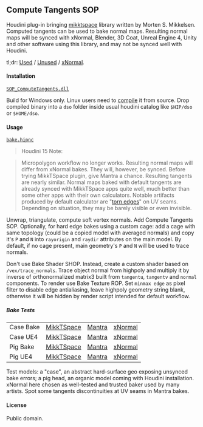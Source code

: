 ## Compute Tangents SOP

Houdini plug-in bringing [mikktspace] library written by Morten S. Mikkelsen.
Computed tangents can be used to bake normal maps. Resulting normal maps will
be synced with xNormal, Blender, 3D Coat, Unreal Engine 4, Unity and other
software using this library, and may not be synced well with Houdini.

[mikktspace]: http://wiki.blender.org/index.php/Dev:Shading/Tangent_Space_Normal_Maps

tl;dr:
   [Used](https://raw.githubusercontent.com/teared/mikktspace-for-houdini/master/extras/images/ue4_pig_mikk.png) /
   [Unused](https://raw.githubusercontent.com/teared/mikktspace-for-houdini/master/extras/images/ue4_pig_mantra.png) /
   [xNormal](https://raw.githubusercontent.com/teared/mikktspace-for-houdini/master/extras/images/ue4_pig_xnormal.png).



#### Installation
   [`SOP_ComputeTangents.dll`](https://github.com/teared/mikktspace-for-houdini/raw/master/SOP_ComputeTangents.dll)

Build for Windows only. Linux users need to [compile] it from source. Drop
compiled binary into a `dso` folder inside usual houdini catalog like
`$HIP/dso` or `$HOME/dso`.

[compile]: http://www.sidefx.com/docs/hdk15.0/_h_d_k__intro__compiling.html



#### Usage
   [`bake.hipnc`](https://github.com/teared/mikktspace-for-houdini/raw/master/extras/bake.hipnc)

> Houdini 15 Note:

> Micropolygon workflow no longer works. Resulting normal maps will differ
> from xNormal bakes. They will, however, be synced. Before trying MikkTSpace
> plugin, give Mantra a chance. Resulting tangents are nearly similar. Normal
> maps baked with default tangents are already synced with MikkTSpace apps
> quite well, much better than some other apps with their own calculators.
> Notable artifacts produced by default calculator are "[torn edges]" on UV
> seams. Depending on situation, they may be barely visible or even invisible.


[torn edges]: https://raw.githubusercontent.com/teared/mikktspace-for-houdini/master/extras/images/torn_edges.png

Unwrap, triangulate, compute soft vertex normals. Add Compute Tangents SOP.
Optionally, for hard edge bakes using a custom cage: add a cage with same
topology (could be a copied model with averaged normals) and copy it's `P` and
`N` into `rayorigin` and `raydir` attributes on the main model. By default, if
no cage present, main geometry's `P` and `N` will be used to trace normals.

Don't use Bake Shader SHOP. Instead, create a custom shader based on
`/vex/trace_normals`. Trace object normal from highpoly and multiply it by
inverse of orthonormalized matrix3 built from `tangentu`, `tangentv` and
`normal` components. To render use Bake Texture ROP. Set `minmax edge` as
pixel filter to disable edge antialiasing, leave highpoly geometry string
blank, otherwise it will be hidden by render script intended for default
workflow.



##### Bake Tests
|           |                  |              |               |
|-----------|------------------|--------------|---------------|
| Case Bake | [MikkTSpace][c1] | [Mantra][c2] | [xNormal][c3] |
| Case UE4  | [MikkTSpace][c4] | [Mantra][c5] | [xNormal][c6] |
| Pig Bake  | [MikkTSpace][p1] | [Mantra][p2] | [xNormal][p3] |
| Pig UE4   | [MikkTSpace][p4] | [Mantra][p5] | [xNormal][p6] |

[c1]: https://raw.githubusercontent.com/teared/mikktspace-for-houdini/master/extras/images/case_soft_mikk.png
[c2]: https://raw.githubusercontent.com/teared/mikktspace-for-houdini/master/extras/images/case_soft_mantra.png
[c3]: https://raw.githubusercontent.com/teared/mikktspace-for-houdini/master/extras/images/case_soft_xnormal.png
[c4]: https://raw.githubusercontent.com/teared/mikktspace-for-houdini/master/extras/images/ue4_case_mikk.png
[c5]: https://raw.githubusercontent.com/teared/mikktspace-for-houdini/master/extras/images/ue4_case_mantra.png
[c6]: https://raw.githubusercontent.com/teared/mikktspace-for-houdini/master/extras/images/ue4_case_xnormal.png
[p1]: https://raw.githubusercontent.com/teared/mikktspace-for-houdini/master/extras/images/pig_soft_mikk.png
[p2]: https://raw.githubusercontent.com/teared/mikktspace-for-houdini/master/extras/images/pig_soft_mantra.png
[p3]: https://raw.githubusercontent.com/teared/mikktspace-for-houdini/master/extras/images/pig_soft_xnormal.png
[p4]: https://raw.githubusercontent.com/teared/mikktspace-for-houdini/master/extras/images/ue4_pig_mikk.png
[p5]: https://raw.githubusercontent.com/teared/mikktspace-for-houdini/master/extras/images/ue4_pig_mantra.png
[p6]: https://raw.githubusercontent.com/teared/mikktspace-for-houdini/master/extras/images/ue4_pig_xnormal.png

Test models: a "case", an abstract hard-surface geo exposing unsynced bake
errors; a pig head, an organic model coming with Houdini installation. xNormal
here chosen as well-tested and trusted baker used by many artists. Spot some
tangents discontinuities at UV seams in Mantra bakes.



#### License
Public domain.
